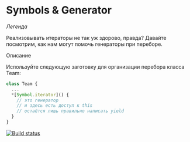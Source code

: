 # Symbols & Generator

_Легенда_

Реализовывать итераторы не так уж здорово, правда? Давайте посмотрим, как нам могут помочь генераторы при переборе.

Описание

Используйте следующую заготовку для организации перебора класса Team:
```javascript
class Team {
  ...
  *[Symbol.iterator]() {
    // это генератор
    // и здесь есть доступ к this
    // остаётся лишь правильно написать yield
  }
}
```

[![Build status](https://ci.appveyor.com/api/projects/status/u9tn6civnaaqquin/branch/main?svg=true)](https://ci.appveyor.com/project/IPL1987/ajs-symbols-generator/branch/main)
